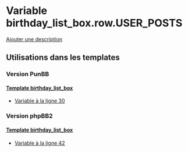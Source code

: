 # Variable birthday_list_box.row.USER_POSTS
[Ajouter une description](https://fa-tvars.appspot.com/var/birthday_list_box.row.USER_POSTS)

## Utilisations dans les templates

### Version PunBB

#### [Template birthday_list_box](punbb/birthday_list_box.md)
* [Variable &agrave; la ligne 30](../punbb/birthday_list_box.tpl#L30)

### Version phpBB2

#### [Template birthday_list_box](subsilver/birthday_list_box.md)
* [Variable &agrave; la ligne 42](../subsilver/birthday_list_box.tpl#L42)